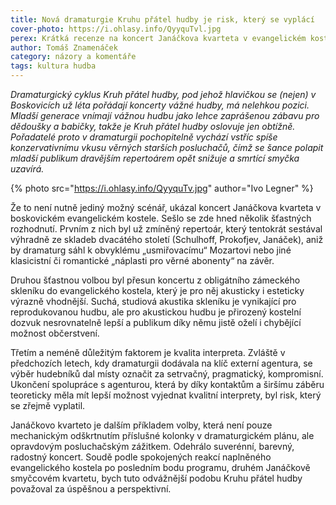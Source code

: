 ```yaml
---
title: Nová dramaturgie Kruhu přátel hudby je risk, který se vyplácí
cover-photo: https://i.ohlasy.info/QyyquTvl.jpg
perex: Krátká recenze na koncert Janáčkova kvarteta v evangelickém kostele.
author: Tomáš Znamenáček
category: názory a komentáře
tags: kultura hudba
---
```


*Dramaturgický cyklus Kruh přátel hudby, pod jehož hlavičkou se (nejen) v Boskovicích už léta pořádají koncerty vážné hudby, má nelehkou pozici. Mladší generace vnímají vážnou hudbu jako lehce zaprášenou zábavu pro dědoušky a babičky, takže je Kruh přátel hudby oslovuje jen obtížně. Pořadatelé proto v dramaturgii pochopitelně vychází vstříc spíše konzervativnímu vkusu věrných starších posluchačů, čímž se šance polapit mladší publikum dravějším repertoárem opět snižuje a smrtící smyčka uzavírá.*

{% photo src="https://i.ohlasy.info/QyyquTv.jpg" author="Ivo Legner" %}

Že to není nutně jediný možný scénář, ukázal koncert Janáčkova kvarteta v boskovickém evangelickém kostele. Sešlo se zde hned několik šťastných rozhodnutí. Prvním z nich byl už zmíněný repertoár, který tentokrát sestával výhradně ze skladeb dvacátého století (Schulhoff, Prokofjev, Janáček), aniž by dramaturg sáhl k obvyklému „usmiřovacímu“ Mozartovi nebo jiné klasicistní či romantické „náplasti pro věrné abonenty“ na závěr.

Druhou šťastnou volbou byl přesun koncertu z obligátního zámeckého skleníku do evangelického kostela, který je pro něj akusticky i esteticky výrazně vhodnější. Suchá, studiová akustika skleníku je vynikající pro reprodukovanou hudbu, ale pro akustickou hudbu je přirozený kostelní dozvuk nesrovnatelně lepší a publikum díky němu jistě oželí i chybějící možnost občerstvení.

Třetím a neméně důležitým faktorem je kvalita interpreta. Zvláště v předchozích letech, kdy dramaturgii dodávala na klíč externí agentura, se výběr hudebníků dal místy označit za setrvačný, pragmatický, kompromisní. Ukončení spolupráce s agenturou, která by díky kontaktům a širšímu záběru teoreticky měla mít lepší možnost vyjednat kvalitní interprety, byl risk, který se zřejmě vyplatil.

Janáčkovo kvarteto je dalším příkladem volby, která není pouze mechanickým odškrtnutím příslušné kolonky v dramaturgickém plánu, ale opravdovým posluchačským zážitkem. Odehrálo suverénní, barevný, radostný koncert. Soudě podle spokojených reakcí naplněného evangelického kostela po posledním bodu programu, druhém Janáčkově smyčcovém kvartetu, bych tuto odvážnější podobu Kruhu přátel hudby považoval za úspěšnou a perspektivní.
